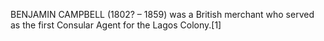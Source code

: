BENJAMIN CAMPBELL (1802? – 1859) was a British merchant who served as the first Consular Agent for the Lagos Colony.[1]
